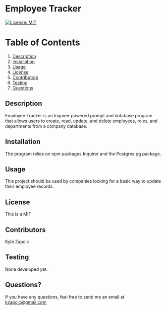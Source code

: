 # Employee Tracker
[![License: MIT](https://img.shields.io/badge/License-MIT-yellow.svg)](https://opensource.org/licenses/MIT)

# Table of Contents
1. [Description](#Description)
2. [Installation](#installation)
3. [Usage](#tusage)
4. [License](#license)
5. [Contributors](#contributors)
6. [Testing](#testing)
7. [Questions](#questions)

## Description
Employee Tracker is an Inquirer powered prompt and database program that allows users to create, read, update, and delete employees, roles, and departments from a company database.

## Installation
The program relies on npm packages Inquirer and the Postgres pg package.

## Usage
This project should be used by companies looking for a basic way to update their employee records.

## License
This is a MIT

## Contributors
Kyle Zapcic

## Testing
None developed yet.

## Questions?
If you have any questions, feel free to send me an email at [kzapcic@gmail.com](mailto:kzapcic@gmail.com)

